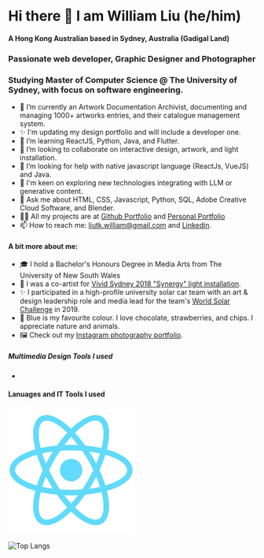 <head>
    <link rel="stylesheet" type="text/css" href="stylesheet.css">
</head>

# Hi there 👋 I am William Liu (he/him)
#### A Hong Kong Australian based in Sydney, Australia (Gadigal Land)
### Passionate web developer, Graphic Designer and Photographer

### Studying Master of Computer Science @ The University of Sydney, with focus on software engineering.

<!--**liutkwilliam/liutkwilliam** is a ✨ _special_ ✨ repository because its `README.md` (this file) appears on your GitHub profile.-->

- 🔭 I’m currently an Artwork Documentation Archivist, documenting and managing 1000+ artworks entries, and their catalogue management system.
- ✨ I'm updating my design portfolio and will include a developer one.
- 🌱 I’m learning ReactJS, Python, Java, and Flutter.
- 👯 I’m looking to collaborate on interactive design, artwork, and light installation.
- 🤔 I’m looking for help with native javascript language (ReactJs, VueJS) and Java.
- 🤖 I'm keen on exploring new technologies integrating with LLM or generative content.
- 💬 Ask me about HTML, CSS, Javascript, Python, SQL, Adobe Creative Cloud Software, and Blender.
- 👨‍💻 All my projects are at [Github Portfolio](https://github.com/liutkwilliam/) and [Personal Portfolio](https://www.liutkwilliam.com/)
- 📫 How to reach me: [liutk.william@gmail.com](liutk.william@gmail.com) and [Linkedin](https://www.linkedin.com/in/liutkwilliam/).

#### A bit more about me:

- 🎓 I hold a Bachelor's Honours Degree in Media Arts from The University of New South Wales
- 🎨 I was a co-artist for [Vivid Sydney 2018 "Synergy" light installation](https://www.vividsydney.com/event/light/synergy).
- ✨ I participated in a high-profile university solar car team with an art & design leadership role and media lead for the team's [World Solar Challenge](https://worldsolarchallenge.org/) in 2019.
- 🔷 Blue is my favourite colour. I love chocolate, strawberries, and chips. I appreciate nature and animals.
- 🖼️ Check out my [Instagram photography portfolio](https://www.instagram.com/liutk.william/).

##### Multimedia Design Tools I used

- 

#### Lanuages and IT Tools I used

<div>
  <img src="https://github.com/devicons/devicon/blob/master/icons/react/react-original.svg"
</div>


![Top Langs](https://github-readme-stats.vercel.app/api/top-langs/?username=liutkwilliam&layout=compact)
